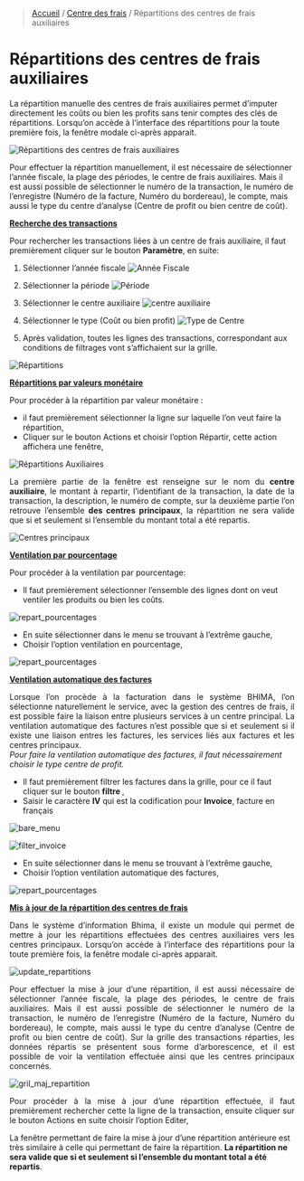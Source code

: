 > [Accueil](../index) / [Centre des frais](./index) / Répartitions des centres de frais auxiliaires

# Répartitions des centres de frais auxiliaires

La répartition manuelle des centres de frais auxiliaires permet d’imputer directement les coûts ou bien les profits sans tenir comptes des clés de répartitions. 
Lorsqu’on accède à l’interface des répartitions pour la toute première fois, la fenêtre modale ci-après apparait.

![Répartitions des centres de frais auxiliaires](../../images/cost_centers/repart_centres_frais.jpg)

Pour effectuer la répartition manuellement, il est nécessaire de sélectionner l’année fiscale, la plage des périodes, le centre de frais auxiliaires. Mais il est aussi possible de sélectionner le numéro de la transaction, le numéro de l’enregistre (Numéro de la facture, Numéro du bordereau), le compte, mais aussi le type du centre d’analyse (Centre de profit ou bien centre de coût).

<strong><u> Recherche des transactions </u></strong>

Pour rechercher les transactions liées à un centre de frais auxiliaire, il faut premièrement cliquer sur le bouton <strong>Paramètre</strong>, en suite:


1. Sélectionner l’année fiscale
![Année Fiscale](../../images/cost_centers/fiscal_year.jpg)

2. Sélectionner la période
![Période](../../images/cost_centers/periode.jpg)

3. Sélectionner le centre auxiliaire
![centre auxiliaire](../../images/cost_centers/centre_frais_exemple.jpg)

4. Sélectionner le type (Coût ou bien profit)
![Type de Centre](../../images/cost_centers/type_centre.jpg)

5. Après validation, toutes les lignes des transactions, correspondant aux conditions de filtrages vont s’affichaient sur la grille.

![Répartitions](../../images/cost_centers/grid_distribution.jpg)

<strong><u> Répartitions par valeurs monétaire </u></strong>

Pour procéder à la répartition par valeur monétaire :
-	il faut premièrement sélectionner la ligne sur laquelle l’on veut faire la répartition,
-	Cliquer sur le bouton Actions et choisir l’option Répartir, cette action affichera une fenêtre,

![Répartitions Auxiliaires](../../images/cost_centers/repartition_auxiliaires.jpg)

<div style='text-align: justify;'>
La première partie de la fenêtre est renseigne sur le nom du <strong>centre auxiliaire</strong>, le montant à repartir, l’identifiant de la transaction, la date de la transaction, la description, le numéro de compte, sur la deuxième partie l’on retrouve l’ensemble <strong>des centres principaux</strong>, la répartition ne sera valide que si et seulement si l’ensemble du montant total a été repartis.</div>

![Centres principaux](../../images/cost_centers/centre_principale_repartition.jpg)

<strong><u> Ventilation par pourcentage </u></strong>

Pour procéder à la ventilation par pourcentage:
-	Il faut premièrement sélectionner l’ensemble des lignes dont on veut ventiler les produits ou bien les coûts.

![repart_pourcentages](../../images/cost_centers/repart_pourcentages.jpg)

-	En suite sélectionner dans le menu se trouvant à l’extrême gauche, 
-	Choisir l’option ventilation en pourcentage,

![repart_pourcentages](../../images/cost_centers/menu_repartition.jpg)

<strong><u> Ventilation automatique des factures </u></strong>

<div style='text-align: justify;'>
Lorsque l’on procède à la facturation dans le système BHIMA, l’on sélectionne naturellement le service, avec la gestion des centres de frais, il est possible faire la liaison entre plusieurs services à un centre principal.
La ventilation automatique des factures n’est possible que si et seulement si il existe une liaison entres les factures, les services liés aux factures et les centres principaux.
</div>

<div class = "bs-callout bs-callout-info">
<em> Pour faire la ventilation automatique des factures, il faut nécessairement choisir le type centre de profit.</em>
</div>

-	Il faut premièrement filtrer les factures dans la grille, pour ce il faut cliquer sur le bouton <strong> filtre </strong>, 
-	Saisir le caractère <strong>IV</strong> qui est la codification pour <strong>Invoice</strong>, facture en français 

![bare_menu](../../images/cost_centers/bare_menu.jpg)

![filter_invoice](../../images/cost_centers/filter_invoice.jpg)

-	En suite sélectionner dans le menu se trouvant à l’extrême gauche, 
-	Choisir l’option ventilation automatique des factures,

![repart_pourcentages](../../images/cost_centers/ventilation_factures.jpg)

<strong><u> Mis à jour de la répartition des centres de frais </u></strong>

<div style='text-align: justify;'>
Dans le système d’information Bhima, il existe un module qui permet de mettre à jour les répartitions effectuées des centres auxiliaires vers les centres principaux.
Lorsqu’on accède à l’interface des répartitions pour la toute première fois, la fenêtre modale ci-après apparait.</div>



![update_repartitions](../../images/cost_centers/update_repartitions.jpg)

<div style='text-align: justify;'>
Pour effectuer la mise à jour d’une répartition, il est aussi nécessaire de sélectionner l’année fiscale, la plage des périodes, le centre de frais auxiliaires. Mais il est aussi possible de sélectionner le numéro de la transaction, le numéro de l’enregistre (Numéro de la facture, Numéro du bordereau), le compte, mais aussi le type du centre d’analyse (Centre de profit ou bien centre de coût).
Sur la grille des transactions réparties, les données répartis se présentent sous forme d’arborescence, et il est possible de voir la ventilation effectuée ainsi que les centres principaux concernés.</div>


![gril_maj_repartition](../../images/cost_centers/gril_maj_repartition.jpg)

<div style='text-align: justify;'>Pour procéder à la mise à jour d’une répartition effectuée, il faut premièrement rechercher cette la ligne de la transaction, ensuite cliquer sur le bouton Actions en suite choisir l’option Editer,</div>

La fenêtre permettant de faire la mise à jour d’une répartition antérieure est très similaire à celle qui permettant de faire la répartition. <strong>La répartition ne sera valide que si et seulement si l’ensemble du montant total a été repartis</strong>.
